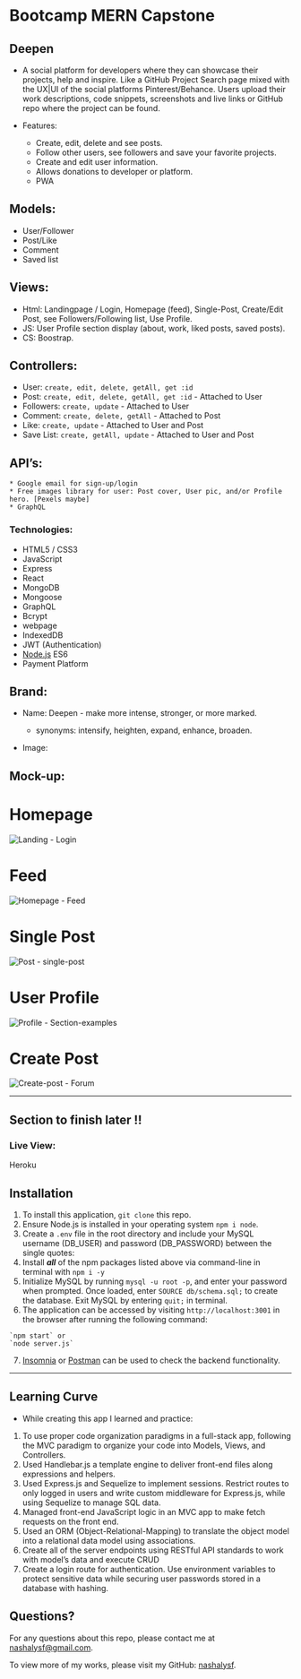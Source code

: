 # Bootcamp MERN Capstone
## Deepen
*  A social platform for developers where they can showcase their projects, help and inspire. Like a GitHub Project Search page mixed with the UX|UI of the social platforms Pinterest/Behance. Users upload their work descriptions, code snippets, screenshots and live links or GitHub repo where the project can be found.

* Features:
  * Create, edit, delete and see posts.
  * Follow other users, see followers and save your favorite projects.
  * Create and edit user information.
  * Allows donations to developer or platform.
  * PWA
  
## Models:
  * User/Follower
  * Post/Like
  * Comment
  * Saved list
 
 ## Views:
 * Html: Landingpage / Login, Homepage (feed), Single-Post, Create/Edit Post, see Followers/Following list, Use Profile.
 * JS: User Profile section display (about, work, liked posts, saved posts).
 * CS: Boostrap.
 
 ## Controllers:
  * User: `create, edit, delete, getAll, get :id`
  * Post: `create, edit, delete, getAll, get :id` - Attached to User
  * Followers: `create, update` - Attached to User
  * Comment: `create, delete, getAll` - Attached to Post
  * Like: `create, update` - Attached to User and Post
  * Save List: `create, getAll, update` - Attached to User and Post
  
## API’s:
	* Google email for sign-up/login
	* Free images library for user: Post cover, User pic, and/or Profile hero. [Pexels maybe]
	* GraphQL
  
### Technologies:
- HTML5 / CSS3
- JavaScript
- Express
- React
- MongoDB
- Mongoose
- GraphQL
- Bcrypt
- webpage
- IndexedDB
- JWT (Authentication)
- [Node.js](https://nodejs.org/en/) ES6
- Payment Platform

## Brand: 
* Name: Deepen - make more intense, stronger, or more marked.
	* synonyms: intensify, heighten, expand, enhance, broaden.
	
* Image: 

## **Mock-up:**
# Homepage
![Landing - Login](./client/assets/images/Homepage-50.jpg)


# Feed
![Homepage - Feed](./client/assets/images/feed-50.jpg)


# Single Post
![Post - single-post](./client/assets/images/single-post2-50.jpg)

# User Profile
![Profile - Section-examples](./client/assets/images/profile-50.jpg)


# Create Post
![Create-post - Forum](./client/assets/images/create-post-50.jpg)


___________________________________________________
## Section to finish later !!
### Live View:
Heroku

## Installation
1. To install this application, `git clone` this repo.
2. Ensure Node.js is installed in your operating system `npm i node`.
3. Create a `.env` file in the root directory and include your MySQL username (DB_USER) and password (DB_PASSWORD) between the single quotes:
4. Install ***all*** of the npm packages listed above via command-line in terminal with `npm i -y`
5. Initialize MySQL by running `mysql -u root -p`, and enter your password when prompted. Once loaded, enter `SOURCE db/schema.sql;` to create the database. Exit MySQL by entering `quit;` in terminal.
6. The application can be accessed by visiting `http://localhost:3001` in the browser after running the following command:
```
`npm start` or
`node server.js`
```
7. [Insomnia](https://insomnia.rest/) or [Postman](https://www.postman.com/) can be used to check the backend functionality.

_____________________________________________________________________________________________
## Learning Curve
* While creating this app I learned and practice:
1. To use proper code organization paradigms in a full-stack app, following the MVC paradigm to organize your code into Models, Views, and Controllers.
2. Used Handlebar.js a template engine to deliver front-end files along expressions and helpers.
3. Used Express.js and Sequelize to implement sessions. Restrict routes to only logged in users and write custom middleware for Express.js, while using Sequelize to manage SQL data.
4. Managed front-end JavaScript logic in an MVC app to make fetch requests on the front end.
5. Used an ORM (Object-Relational-Mapping) to translate the object model into a relational data model using associations.
6. Create all of the server endpoints using RESTful API standards to work with model’s data and execute CRUD 
7. Create a login route for authentication. Use environment variables to protect sensitive data while securing user passwords stored in a database with hashing.

## Questions?
For any questions about this repo, please contact me at [nashalysf@gmail.com](mailto:nashalysf@gmail.com).

To view more of my works, please visit my GitHub: [nashalysf](https://github.com/nashalysf).
